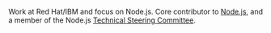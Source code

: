 Work at Red Hat/IBM and focus on Node.js. Core contributor to [Node.js](https://github.com/nodejs), and a member of the Node.js [Technical Steering Committee](https://github.com/nodejs/tsc).
